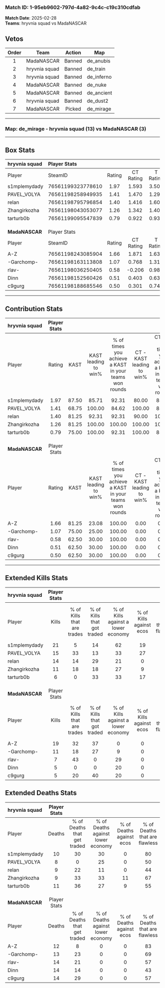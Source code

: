 ### Match ID: 1-95eb9602-797d-4a82-9c4c-c19c310cdfab  
**Match Date**: 2025-02-28  
**Teams**: hryvnia squad vs MadaNASCAR  

## Vetos  

| Order | Team | Action | Map |
| :---: | :--: | :----: | --- |
| 1 | MadaNASCAR | Banned | de_anubis |
| 2 | hryvnia squad | Banned | de_train |
| 3 | hryvnia squad | Banned | de_inferno |
| 4 | MadaNASCAR | Banned | de_nuke |
| 5 | MadaNASCAR | Banned | de_ancient |
| 6 | hryvnia squad | Banned | de_dust2 |
| 7 | MadaNASCAR | Picked | de_mirage |

---  

### **Map**: de_mirage - hryvnia squad (13) vs MadaNASCAR (3)  
---  

## Box Stats  

| **hryvnia squad** | Player Stats      |        |           |          |       |       |       |         |        |      |     |
| :- | :- | :-: | :-: | :-: | :-: | :-: | :-: | :-: | :-: | :-: | :-: |
| Player            | SteamID           | Rating | CT Rating | T Rating | KAST  |  ADR  | Kills | Assists | Deaths | K/D  | HS% |
| s1mplemydady      | 76561199323778610 |  1.97  |   1.593   |  3.506   | 87.50 | 138.2 |  21   |    4    |   10   | 2.10 | 66  |
| PAVEL_VOLYA       | 76561198258949935 |  1.41  |   1.470   |  1.291   | 68.75 | 85.8  |  15   |    4    |   8    | 1.88 | 40  |
| relan             | 76561198795796854 |  1.40  |   1.416   |  1.608   | 81.25 | 83.2  |  14   |    3    |   9    | 1.56 | 64  |
| Zhangirkozha      | 76561198043053077 |  1.26  |   1.342   |  1.402   | 81.25 | 82.6  |  11   |    7    |   9    | 1.22 | 81  |
| tarturb0b         | 76561199095547839 |  0.79  |   0.922   |  0.932   | 75.00 | 59.9  |   6   |    5    |   11   | 0.55 | 33  |
|                   |                   |        |           |          |       |       |       |         |        |      |     |
|                   |                   |        |           |          |       |       |       |         |        |      |     |
|                   |                   |        |           |          |       |       |       |         |        |      |     |
| **MadaNASCAR**    | Player Stats      |        |           |          |       |       |       |         |        |      |     |
| Player            | SteamID           | Rating | CT Rating | T Rating | KAST  |  ADR  | Kills | Assists | Deaths | K/D  | HS% |
| A-Z               | 76561198243085904 |  1.66  |   1.871   |  1.633   | 81.25 | 112.1 |  19   |    3    |   12   | 1.58 | 63  |
| -Garchomp-        | 76561198163113808 |  1.07  |   0.768   |  1.312   | 75.00 | 89.3  |  11   |    3    |   13   | 0.85 | 81  |
| rlav-             | 76561198036250405 |  0.58  |  -0.206   |  0.980   | 62.50 | 44.1  |   7   |    2    |   14   | 0.50 | 42  |
| Dinn              | 76561198152560426 |  0.51  |   0.403   |  0.639   | 62.50 | 52.1  |   5   |    4    |   14   | 0.36 | 60  |
| c9gurg            | 76561198188685546 |  0.50  |   0.301   |  0.749   | 62.50 | 51.1  |   5   |    3    |   14   | 0.36 | 40  |
---  

## Contribution Stats  

| **hryvnia squad** | Player Stats |       |                      |                                                        |                           |                                                             |                          |                                                            |
| :- | :-: | :-: | :-: | :-: | :-: | :-: | :-: | :-: |
| Player            |    Rating    | KAST  | KAST leading to win% | % of times you achieve a KAST in your teams won rounds | CT - KAST leading to win% | CT - % of times you achieve a KAST in your teams won rounds | T - KAST leading to win% | T - % of times you achieve a KAST in your teams won rounds |
| s1mplemydady      |     1.97     | 87.50 |        85.71         |                         92.31                          |           80.00           |                            88.89                            |          100.00          |                           100.00                           |
| PAVEL_VOLYA       |     1.41     | 68.75 |        100.00        |                         84.62                          |          100.00           |                            88.89                            |          100.00          |                           75.00                            |
| relan             |     1.40     | 81.25 |        92.31         |                         92.31                          |           90.00           |                           100.00                            |          100.00          |                           75.00                            |
| Zhangirkozha      |     1.26     | 81.25 |        100.00        |                         100.00                         |          100.00           |                           100.00                            |          100.00          |                           100.00                           |
| tarturb0b         |     0.79     | 75.00 |        100.00        |                         92.31                          |          100.00           |                            88.89                            |          100.00          |                           100.00                           |
|                   |              |       |                      |                                                        |                           |                                                             |                          |                                                            |
|                   |              |       |                      |                                                        |                           |                                                             |                          |                                                            |
|                   |              |       |                      |                                                        |                           |                                                             |                          |                                                            |
| **MadaNASCAR**    | Player Stats |       |                      |                                                        |                           |                                                             |                          |                                                            |
| Player            |    Rating    | KAST  | KAST leading to win% | % of times you achieve a KAST in your teams won rounds | CT - KAST leading to win% | CT - % of times you achieve a KAST in your teams won rounds | T - KAST leading to win% | T - % of times you achieve a KAST in your teams won rounds |
| A-Z               |     1.66     | 81.25 |        23.08         |                         100.00                         |           0.00            |                            0.00                             |          30.00           |                           100.00                           |
| -Garchomp-        |     1.07     | 75.00 |        25.00         |                         100.00                         |           0.00            |                            0.00                             |          30.00           |                           100.00                           |
| rlav-             |     0.58     | 62.50 |        30.00         |                         100.00                         |           0.00            |                            0.00                             |          33.33           |                           100.00                           |
| Dinn              |     0.51     | 62.50 |        30.00         |                         100.00                         |           0.00            |                            0.00                             |          37.50           |                           100.00                           |
| c9gurg            |     0.50     | 62.50 |        30.00         |                         100.00                         |           0.00            |                            0.00                             |          37.50           |                           100.00                           |
---  

## Extended Kills Stats  

| **hryvnia squad** | Player Stats |                            |                            |                                    |                         |                              |                                 |                                       |                    |           |
| :- | :-: | :-: | :-: | :-: | :-: | :-: | :-: | :-: | :-: | :-: |
| Player            |    Kills     | % of Kills that are trades | % of Kills that got traded | % of Kills against a lower economy | % of Kills against ecos | % of Kills that are flawless | % of Kills that are close duels | % of Kills that are assisted by flash | Pistol Round Kills | AWP Kills |
| s1mplemydady      |      21      |             5              |             14             |                 62                 |           19            |              67              |                0                |                   5                   |         1          |     4     |
| PAVEL_VOLYA       |      15      |             33             |             13             |                 33                 |           27            |              53              |                0                |                   0                   |         7          |     1     |
| relan             |      14      |             14             |             29             |                 21                 |            0            |              57              |                7                |                   0                   |         0          |     3     |
| Zhangirkozha      |      11      |             18             |             18             |                 27                 |            9            |              73              |                0                |                   0                   |         0          |     1     |
| tarturb0b         |      6       |             0              |             33             |                 33                 |           17            |              50              |               17                |                   0                   |         1          |     1     |
|                   |              |                            |                            |                                    |                         |                              |                                 |                                       |                    |           |
|                   |              |                            |                            |                                    |                         |                              |                                 |                                       |                    |           |
|                   |              |                            |                            |                                    |                         |                              |                                 |                                       |                    |           |
| **MadaNASCAR**    | Player Stats |                            |                            |                                    |                         |                              |                                 |                                       |                    |           |
| Player            |    Kills     | % of Kills that are trades | % of Kills that got traded | % of Kills against a lower economy | % of Kills against ecos | % of Kills that are flawless | % of Kills that are close duels | % of Kills that are assisted by flash | Pistol Round Kills | AWP Kills |
| A-Z               |      19      |             32             |             37             |                 0                  |            0            |              58              |                0                |                   0                   |         0          |     3     |
| -Garchomp-        |      11      |             18             |             27             |                 9                  |            0            |              45              |                0                |                   9                   |         0          |     2     |
| rlav-             |      7       |             43             |             0              |                 29                 |            0            |              86              |               14                |                   0                   |         2          |     0     |
| Dinn              |      5       |             0              |             0              |                 20                 |            0            |              80              |                0                |                   0                   |         0          |     1     |
| c9gurg            |      5       |             20             |             40             |                 20                 |            0            |              40              |               20                |                   0                   |         0          |     0     |
## Extended Deaths Stats  

| **hryvnia squad** | Player Stats |                             |                                   |                          |                               |                            |                           |               |
| :- | :-: | :-: | :-: | :-: | :-: | :-: | :-: | :-: |
| Player            |    Deaths    | % of Deaths that get traded | % of Deaths against lower economy | % of Deaths against ecos | % of Deaths that are flawless | % of Deaths that are close | % of Deaths while blinded | Deaths to AWP |
| s1mplemydady      |      10      |             30              |                30                 |            0             |              80               |             10             |             0             |       0       |
| PAVEL_VOLYA       |      8       |              0              |                25                 |            0             |              50               |             0              |            13             |       0       |
| relan             |      9       |             22              |                11                 |            0             |              44               |             0              |             0             |       1       |
| Zhangirkozha      |      9       |             33              |                33                 |            11            |              67               |             0              |             0             |       1       |
| tarturb0b         |      11      |             36              |                27                 |            9             |              55               |             9              |             0             |       0       |
|                   |              |                             |                                   |                          |                               |                            |                           |               |
|                   |              |                             |                                   |                          |                               |                            |                           |               |
|                   |              |                             |                                   |                          |                               |                            |                           |               |
| **MadaNASCAR**    | Player Stats |                             |                                   |                          |                               |                            |                           |               |
| Player            |    Deaths    | % of Deaths that get traded | % of Deaths against lower economy | % of Deaths against ecos | % of Deaths that are flawless | % of Deaths that are close | % of Deaths while blinded | Deaths to AWP |
| A-Z               |      12      |              8              |                 0                 |            0             |              83               |             8              |             0             |       1       |
| -Garchomp-        |      13      |             23              |                 0                 |            0             |              69               |             0              |             0             |       3       |
| rlav-             |      14      |             21              |                 0                 |            0             |              57               |             0              |             7             |       3       |
| Dinn              |      14      |             14              |                 0                 |            0             |              43               |             0              |             0             |       1       |
| c9gurg            |      14      |             29              |                 0                 |            0             |              57               |             7              |             0             |       1       |
